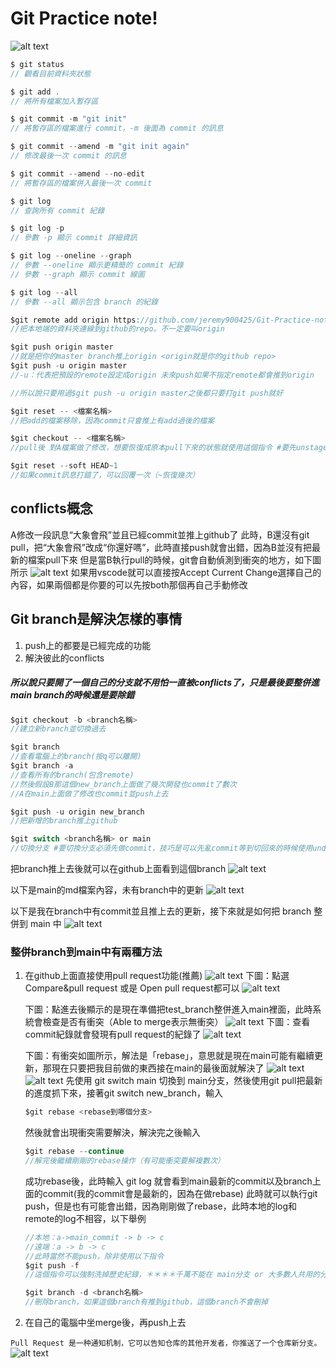 # Git Practice note!
![alt text](image-1.png)
```c
$ git status
// 觀看目前資料夾狀態

$ git add .
// 將所有檔案加入暫存區

$ git commit -m "git init"
// 將暫存區的檔案進行 commit，-m 後面為 commit 的訊息

$ git commit --amend -m "git init again"
// 修改最後一次 commit 的訊息

$ git commit --amend --no-edit
// 將暫存區的檔案併入最後一次 commit

$ git log
// 查詢所有 commit 紀錄

$ git log -p
// 參數 -p 顯示 commit 詳細資訊

$ git log --oneline --graph
// 參數 --oneline 顯示更精簡的 commit 紀錄
// 參數 --graph 顯示 commit 線圖

$ git log --all
// 參數 --all 顯示包含 branch 的紀錄
```
```c
$git remote add origin https://github.com/jeremy900425/Git-Practice-note.git
//把本地端的資料夾連線到github的repo。不一定要叫origin

$git push origin master
//就是把你的master branch推上origin <origin就是你的github repo>
$git push -u origin master
//-u：代表把預設的remote設定成origin 未來push如果不指定remote都會推到origin

//所以說只要用過$git push -u origin master之後都只要打git push就好
```

```c
$git reset -- <檔案名稱>
//把add的檔案移除，因為commit只會推上有add過後的檔案

$git checkout -- <檔案名稱>
//pull後 對A檔案做了修改，想要恢復成原本pull下來的狀態就使用這個指令 #要先unstage

$git reset --soft HEAD~1
//如果commit訊息打錯了，可以回覆一次（~恢復幾次）
```

## conflicts概念
A修改一段訊息“大象會飛”並且已經commit並推上github了
此時，B還沒有git pull，把“大象會飛”改成“你還好嗎”，此時直接push就會出錯，因為B並沒有把最新的檔案pull下來
但是當B執行pull的時候，git會自動偵測到衝突的地方，如下圖所示
![alt text](image.png)
如果用vscode就可以直接按Accept Current Change選擇自己的內容，如果兩個都是你要的可以先按both那個再自己手動修改

## Git branch是解決怎樣的事情
1. push上的都要是已經完成的功能
2. 解決彼此的conflicts
##### 所以說只要開了一個自己的分支就不用怕一直被conflicts了，只是最後要整併進main branch的時候還是要除錯

```c
$git checkout -b <branch名稱>
//建立新branch並切換過去

$git branch
//查看電腦上的branch(按q可以離開)
$git branch -a
//查看所有的branch(包含remote)
//然後假設B那這個new_branch上面做了幾次開發也commit了數次
//A在main上面做了修改也commit並push上去

$git push -u origin new_branch
//把新增的branch推上github

$git switch <branch名稱> or main
//切換分支 #要切換分支必須先做commit，技巧是可以先亂commit等到切回來的時候使用undo last commit來取消上次亂commit的動作

```
把branch推上去後就可以在github上面看到這個branch
![alt text](image-3.png)

以下是main的md檔案內容，未有branch中的更新
![alt text](image-2.png)

以下是我在branch中有commit並且推上去的更新，接下來就是如何把 branch 整併到 main 中
![alt text](image-4.png)

### 整併branch到main中有兩種方法
1. 在github上面直接使用pull request功能(推薦)
    ![alt text](image-5.png)
    下圖：點選 Compare&pull request 或是 Open pull request都可以
    ![alt text](image-6.png)

    下圖：點進去後顯示的是現在準備把test_branch整併進入main裡面，此時系統會檢查是否有衝突（Able to merge表示無衝突）
    ![alt text](image-7.png)
    下圖：查看commit紀錄就會發現有pull request的紀錄了
    ![alt text](image-10.png)

    下圖：有衝突如圖所示，解法是「rebase」，意思就是現在main可能有繼續更新，那現在只要把我目前做的東西接在main的最後面就解決了
    ![alt text](image-8.png)
    ![alt text](image-9.png)
    先使用 git switch main 切換到 main分支，然後使用git pull把最新的進度抓下來，接著git switch new_branch，輸入
    ```c
    $git rebase <rebase到哪個分支>
    ```
    然後就會出現衝突需要解決，解決完之後輸入
    ```c
    $git rebase --continue
    //解完後繼續剛剛的rebase操作（有可能衝突要解複數次）
    ```
    成功rebase後，此時輸入 git log 就會看到main最新的commit以及branch上面的commit(我的commit會是最新的，因為在做rebase)
    此時就可以執行git push，但是也有可能會出錯，因為剛剛做了rebase，此時本地的log和remote的log不相容，以下舉例
    ```c
    //本地：a->main_commit -> b -> c
    //遠端：a -> b -> c
    //此時當然不能push，除非使用以下指令
    $git push -f
    //這個指令可以強制洗掉歷史紀錄，＊＊＊＊千萬不能在 main分支 or 大多數人共用的分支上面做使用
    ```
    ```c
    $git branch -d <branch名稱>
    //刪除branch，如果這個branch有推到github，這個branch不會刪掉
    ```
    
    
2. 在自己的電腦中坐merge後，再push上去

`Pull Request 是一种通知机制，它可以告知仓库的其他开发者，你推送了一个仓库新分支。`
![alt text](image-11.png)


